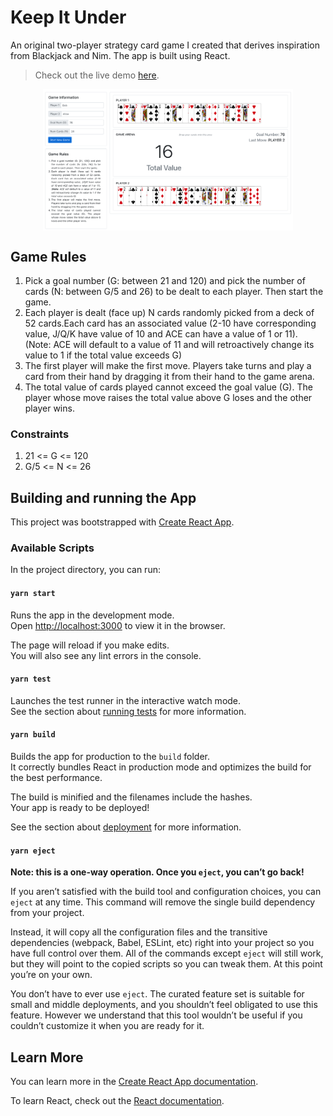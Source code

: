 # Keep It Under

An original two-player strategy card game I created that derives inspiration from Blackjack and Nim. The app is built using React.

> Check out the live demo [here](https://samarthtambad.github.io/keep-it-under/).

<img style="max-width: 400px;display: block;margin: auto;" src="screenshot.png ">

## Game Rules

1. Pick a goal number (G: between 21 and 120) and pick the number of cards (N: between G/5 and 26) to be dealt to each player. Then start the game.
2. Each player is dealt (face up) N cards randomly picked from a deck of 52 cards.Each card has an associated value (2-10 have corresponding value, J/Q/K have value of 10 and ACE can have a value of 1 or 11). (Note: ACE will default to a value of 11 and will retroactively change its value to 1 if the total value exceeds G)
3. The first player will make the first move. Players take turns and play a card from their hand by dragging it from their hand to the game arena.
4. The total value of cards played cannot exceed the goal value (G). The player whose move raises the total value above G loses and the other player wins.

### Constraints

1. 21 <= G <= 120
2. G/5 <= N <= 26

## Building and running the App

This project was bootstrapped with [Create React App](https://github.com/facebook/create-react-app).

### Available Scripts

In the project directory, you can run:

#### `yarn start`

Runs the app in the development mode.\
Open [http://localhost:3000](http://localhost:3000) to view it in the browser.

The page will reload if you make edits.\
You will also see any lint errors in the console.

#### `yarn test`

Launches the test runner in the interactive watch mode.\
See the section about [running tests](https://facebook.github.io/create-react-app/docs/running-tests) for more information.

#### `yarn build`

Builds the app for production to the `build` folder.\
It correctly bundles React in production mode and optimizes the build for the best performance.

The build is minified and the filenames include the hashes.\
Your app is ready to be deployed!

See the section about [deployment](https://facebook.github.io/create-react-app/docs/deployment) for more information.

#### `yarn eject`

**Note: this is a one-way operation. Once you `eject`, you can’t go back!**

If you aren’t satisfied with the build tool and configuration choices, you can `eject` at any time. This command will remove the single build dependency from your project.

Instead, it will copy all the configuration files and the transitive dependencies (webpack, Babel, ESLint, etc) right into your project so you have full control over them. All of the commands except `eject` will still work, but they will point to the copied scripts so you can tweak them. At this point you’re on your own.

You don’t have to ever use `eject`. The curated feature set is suitable for small and middle deployments, and you shouldn’t feel obligated to use this feature. However we understand that this tool wouldn’t be useful if you couldn’t customize it when you are ready for it.

## Learn More

You can learn more in the [Create React App documentation](https://facebook.github.io/create-react-app/docs/getting-started).

To learn React, check out the [React documentation](https://reactjs.org/).
